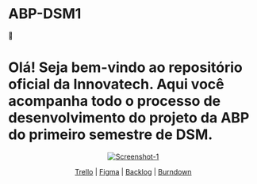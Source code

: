 # ABP-DSM1

👋 <h1>Olá! Seja bem-vindo ao repositório oficial da Innovatech. Aqui você acompanha todo o processo de desenvolvimento do projeto da ABP do primeiro
semestre de DSM.</h1>
<p align="center">
<a href="https://ibb.co/WxFxhdF"><img src="https://i.ibb.co/Pm4mLb4/Screenshot-1.png" alt="Screenshot-1" border="0"></a>
</p>

<p align="center">
<a href="https://trello.com/b/Zq9DXif1/abp-s1-plataforma-scrum">Trello</a> | <a href="https://www.figma.com/file/3XwwS8l4t1NWeAINtgRX2n/Untitled?type=design&node-id=0%3A1&mode=design&t=k4hpImu9r1hWivGf-1">Figma</a> | <a href="https://github.com/orgs/InovatechLabs/projects/2" target="_blank">Backlog</a> | <a href="https://ibb.co/VjpQKgC" target="_blank">Burndown</a>
</p>
